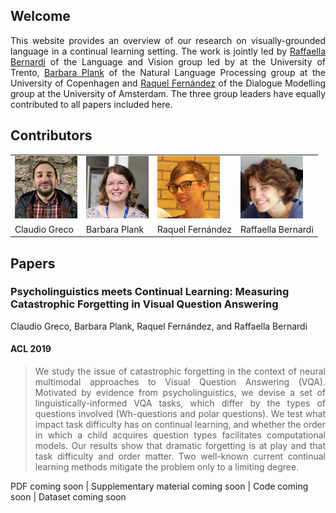 ## Welcome

<div style="text-align: justify">
    This website provides an overview of our research on visually-grounded language in a continual learning setting. The work is jointly led by <a href="http://disi.unitn.it/~bernardi/">Raffaella Bernardi</a> of the Language and Vision group led by at the University of Trento, <a href="https://bplank.github.io/">Barbara Plank</a> of the Natural Language Processing group at the University of Copenhagen and <a href="https://staff.fnwi.uva.nl/r.fernandezrovira/">Raquel Fernández</a> of the Dialogue Modelling group at the University of Amsterdam. The three group leaders have equally contributed to all papers included here.
</div>


## Contributors

<table id='contributor-table'>
  <tr>
    <td>
      <img class="headshots" src='images/claudio.jpg' alt='Claudio Greco'>
    </td>
    <td>
      <img class="headshots" src='images/barbara.jpg' alt='Barbara Plank'>
    </td>
    <td>
      <img class="headshots" src='images/raquel.jpg' alt='Raquel Fern&aacute;ndez'>
    </td>
    <td>
      <img class="headshots" src='images/raffa.jpg' alt='Raffaella Bernardi'>
    </td>
  </tr>
  <tr>
    <td>
      <div class='names'>Claudio Greco</div>
    </td>
    <td>
      <div class='names'>Barbara Plank</div>
    </td>
    <td>
      <div class='names'>Raquel Fern&aacute;ndez</div>
    </td>
    <td>
      <div class='names'>Raffaella Bernardi</div>
    </td>
  </tr>
</table>

## Papers

### Psycholinguistics meets Continual Learning: Measuring Catastrophic Forgetting in Visual Question Answering
Claudio Greco, Barbara Plank, Raquel Fern&aacute;ndez, and Raffaella Bernardi
#### ACL 2019
<blockquote>
    <div style="text-align: justify">
        We study the issue of catastrophic forgetting in the context of neural multimodal approaches to Visual Question Answering (VQA). Motivated by evidence from psycholinguistics, we devise a set of linguistically-informed VQA tasks, which differ by the types of questions involved (Wh-questions and polar questions). We test what impact task difficulty has on continual learning, and whether the order in which a child acquires question types facilitates computational models. Our results show that dramatic forgetting is at play and that task difficulty and order matter. Two well-known current continual learning methods mitigate the problem only to a limiting degree.
    </div>
</blockquote>

PDF coming soon | Supplementary material coming soon | Code coming soon | Dataset coming soon
